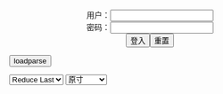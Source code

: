 <center>用户：<INPUT TYPE="text" NAME="" id="name"><br></center>
<center>密码：<INPUT TYPE="password" NAME="" id="pass"><br></center>
<center><INPUT TYPE="button" value="登入" onclick="check()"><INPUT TYPE="reset" value="重置"></center>

<div style="display: none" id="mdm" name="dmd">
  <button onclick="location.reload()">Cover 0</button>
</div>

<button style="display: none" name="dmd" onclick="toggleb()">toggle</button>
<button onclick="loadparse()">loadparse</button>

<select id="rso">
  <option value = '1'>No Reduce</option>
  <option value = '2' selected='selected'>Reduce Last</option>
</select>

<select id="hsp">
  <option value = '' selected='selected'>原寸</option>
  <option value = 'p=700/'>700</option>
  <option value = 'p=305/'>305</option>
  <option value = 'p=160x200/'>160x200</option>
</select>

<br>
<div style="display: none" id="mdc" name="dmd">
</div>

<pre style="display: none" id = "raw">
<!-- 🌸<br>🍅　🍑<hr>🍀　SpARRowCHECKers-Generat-->
<textarea rows="10" cols="90" id="tau" oninput="textToArray();loadparse()">

</textarea><br><!-- 🍀<br>🍑　🍅<hr>🌸 -->

<textarea rows="30" cols="100" id="tar" oninput="loadparse()">

Gracyanne Barbosa Porn Video by jabslz | ImageFap
https://www.imagefap.com/video.php?vid=689130

<font size="1" style="color:#DCDCDC">2022-07-05</font>

Girls from the Dykes Bar Porn Video by SlutLandlady | ImageFap
https://www.imagefap.com/video.php?vid=688994

<font size="1" style="color:#DCDCDC">2022-07-05</font>

Dj Brisa - Regendo com a Bunda - SBT Porn Video by jabslz | ImageFap
https://www.imagefap.com/video.php?vid=629326

<font size="1" style="color:#DCDCDC">2022-07-05</font>

Geisy Arruda Live 1 Porn Video by jabslz | ImageFap
https://www.imagefap.com/video.php?vid=641688

<font size="1" style="color:#DCDCDC">2022-07-05</font>

Alura sexy MILF Porn Video by parangababa | ImageFap
https://www.imagefap.com/video.php?vid=688997

<font size="1" style="color:#DCDCDC">2022-07-05</font>

https://www.imagefap.com/video.php?vid=644943
So Fine Oily Brown Thang Porn Video by CaptainLust | ImageFap
https://www.imagefap.com/video.php?vid=682162

<font size="1" style="color:#DCDCDC">2022-06-03</font>

behind the scenes Asian Lucy Thai face splashed with 2 Porn Video by bimbo_pimp | ImageFap
https://www.imagefap.com/video.php?vid=678582

<font size="1" style="color:#DCDCDC">2022-05-18</font>

https://hw-cdn2.adtng.com/a7/creatives/1/49/814451/1031016/1031016_video.mp4
https://static.javhd.com/h5/files/video/5058-19258-900x250.mp4

PlumperPass 162-06 Porn Video by fruhrhope | ImageFap
https://www.imagefap.com/video.php?vid=669865

https://img.moviefap.com/a3:2q80w160r/107/66/98/669865/thumbs/4.jpg

<font size="1" style="color:#DCDCDC">2022-04-25</font>

PlumperPass 059-02 Porn Video by fruhrhope | ImageFap
https://www.imagefap.com/video.php?vid=669050

https://img.moviefap.com/a3:2q80w160r/107/66/90/669050/thumbs/4.jpg

<font size="1" style="color:#DCDCDC">2022-04-25</font>

PlumperPass 067-01 Porn Video by fruhrhope | ImageFap
https://www.imagefap.com/video.php?vid=671790

https://img.moviefap.com/a3:2q80w160r/107/67/17/671790/thumbs/18.jpg

<font size="1" style="color:#DCDCDC">2022-04-25</font>

PlumperPass 128-01 Porn Video by fruhrhope | ImageFap
https://www.imagefap.com/video.php?vid=673914

https://img.moviefap.com/a3:2q80w160r/108/67/39/673914/thumbs/22.jpg

<font size="1" style="color:#DCDCDC">2022-04-25</font>

Users Favorites
https://www.imagefap.com/showvideos.php?userid=1863273

<font size="1" style="color:#DCDCDC">2022-05-16</font>

PlumperPass 162-06 Porn Video by fruhrhope | ImageFap
https://www.imagefap.com/video.php?vid=669865

https://img.moviefap.com/a3:2q80w160r/107/66/98/669865/thumbs/4.jpg

<font size="1" style="color:#DCDCDC">2022-05-16</font>

PlumperPass 065-03 Porn Video by fruhrhope | ImageFap
https://www.imagefap.com/video.php?vid=676865

https://img.moviefap.com/a3:2q80w160r/108/67/68/676865/thumbs/7.jpg

<font size="1" style="color:#DCDCDC">2022-05-16</font>

PlumperPass 065-03 Porn Video by fruhrhope | ImageFap
https://www.imagefap.com/video.php?vid=672784

https://img.moviefap.com/a3:2q80w160r/108/67/27/672784/thumbs/24.jpg

<font size="1" style="color:#DCDCDC">2022-04-25</font>

Nicky T3ase Porn Video by format-c | ImageFap
https://www.imagefap.com/video.php?vid=669333
https://img.moviefap.com/a3:2q80w160r/107/66/93/669333/thumbs/10.jpg
<font size="1" style="color:#DCDCDC">2022-04-05</font>

PlumperPass 179B-01 SSBBW Porn Video by fruhrhope | ImageFap
https://www.imagefap.com/video.php?vid=665251

https://img.moviefap.com/a3:2q80w160r/107/66/52/665251/thumbs/16.jpg

<font size="1" style="color:#DCDCDC">2022-04-01</font>

PlumperPass 215B-01 ssbbw Porn Video by fruhrhope | ImageFap
https://www.imagefap.com/video.php?vid=665115

https://img.moviefap.com/a3:2q80w160r/107/66/51/665115/thumbs/3.jpg

<font size="1" style="color:#DCDCDC">2022-04-01</font>

PlumperPass 026-02 Porn Video by fruhrhope | ImageFap
https://www.imagefap.com/video.php?vid=664705

https://img.moviefap.com/a3:2q80w160r/107/66/47/664705/thumbs/11.jpg

<font size="1" style="color:#DCDCDC">2022-04-01</font>

Calisi Ink Fucking In Rotterdam Porn Video by wtkxfc | ImageFap
https://www.imagefap.com/video.php?vid=663646

https://img.moviefap.com/a3:2q80w160r/107/66/36/663646/thumbs/6.jpg

<font size="1" style="color:#DCDCDC">2022-04-01</font>

Monsters Of Double Anal Porn Video by wtkxfc | ImageFap
https://www.imagefap.com/video.php?vid=668132

https://img.moviefap.com/a3:2q80w160r/107/66/81/668132/thumbs/18.jpg

<font size="1" style="color:#DCDCDC">2022-04-01</font>

<font size="2"><b>
Real estate agent wants to reward her client Porn Video by Fignine699 | ImageFap</b></font><br>
https://www.imagefap.com/video.php?vid=656349

<font size="1" style="color:#DCDCDC"><b>2022/2/5 下午8:39:51</b></font><br>

<font size="2"><b>
Pretty asian show in pantyhose Porn Video by VOS-COLLANTS | ImageFap</b></font><br>
https://www.imagefap.com/video.php?vid=557762

<font size="1" style="color:#DCDCDC"><b>2022/2/5 下午8:35:44</b></font><br>

<font size="2"><b>
Ballerina show hairy pussy under pantyhose Porn Video by VOS-COLLANTS | ImageFap</b></font><br>
https://www.imagefap.com/video.php?vid=656564

<font size="1" style="color:#DCDCDC"><b>2022/2/5 下午8:34:57</b></font><br>

<font size="3"><b>
how long can he go before his wife catches him Porn Video by Greiley66 | ImageFap</b></font><br>
https://www.imagefap.com/video.php?vid=654954

https://img.moviefap.com/a3:2q80w160r/107/65/49/654954/thumbs/20.jpg

<font size="1" style="color:#DCDCDC"><b>2022/1/27 下午11:50:17</b></font><br>

<font size="2"><b>
My stepsis fans want to see her get creampie Porn Video by Linley963 | ImageFap</b></font><br>
https://www.imagefap.com/video.php?vid=654970

https://img.moviefap.com/a3:2q80w160r/107/65/49/654970/thumbs/19.jpg

<font size="1" style="color:#DCDCDC"><b>2022/1/27 下午11:49:24</b></font><br>

<font size="2"><b>
I just wanted to save this somewhere Porn Video by 08231960 | ImageFap</b></font><br>
https://www.imagefap.com/video.php?vid=653409

https://img.moviefap.com/a3:2q80w160r/104/65/34/653409/thumbs/23.jpg

<font size="1" style="color:#DCDCDC"><b>2022/1/17 下午8:30:17</b></font><br>

<font size="2"><b>
Busty Roommates Want My Dick Porn Video by turnerkh31 | ImageFap</b></font><br>
https://www.imagefap.com/video.php?vid=653395

https://img.moviefap.com/a3:2q80w160r/104/65/33/653395/thumbs/19.jpg

<font size="1" style="color:#DCDCDC"><b>2022/1/13 上午10:13:48</b></font><br>

<font size="2"><b>
Full Body Massage Porn Video by turnerkh31 | ImageFap</b></font><br>
https://www.imagefap.com/video.php?vid=653031

https://img.moviefap.com/a3:2q80w160r/104/65/30/653031/thumbs/10.jpg

<font size="1" style="color:#DCDCDC"><b>2022/1/13 上午10:14:11</b></font><br>

<font size="2"><b>
MILF Gloryholes Gone Wild Porn Video by turnerkh31 | ImageFap</b></font><br>
https://www.imagefap.com/video.php?vid=652460

https://img.moviefap.com/a3:2q80w160r/104/65/24/652460/thumbs/23.jpg

<font size="1" style="color:#DCDCDC"><b>2022/1/13 上午10:14:30</b></font><br>

<font size="3"><b>
PlumperPass 054-34 Porn Video by fruhrhope | ImageFap</b></font><br>
https://www.imagefap.com/video.php?vid=652606

https://img.moviefap.com/a3:2q80w160r/104/65/26/652606/thumbs/10.jpg

<font size="1" style="color:#DCDCDC"><b>2022/1/12 下午9:41:04</b></font><br>

<font size="2"><b>
PlumperPass 253-24 Porn Video by fruhrhope | ImageFap</b></font><br>
https://www.imagefap.com/video.php?vid=652034

https://img.moviefap.com/a3:2q80w160r/104/65/20/652034/thumbs/18.jpg

<font size="1" style="color:#DCDCDC"><b>2022/1/12 下午9:46:14</b></font><br>

<font size="2"><b>
PlumperPass 211A-01 Porn Video by fruhrhope | ImageFap</b></font><br>
https://www.imagefap.com/video.php?vid=651673

https://img.moviefap.com/a3:2q80w160r/104/65/16/651673/thumbs/18.jpg

<font size="1" style="color:#DCDCDC"><b>2022/1/12 下午9:44:13</b></font><br>

<font size="2"><b>
Mimosa Porn Video by fruhrhope | ImageFap</b></font><br>
https://www.imagefap.com/video.php?vid=649342

https://img.moviefap.com/a3:2q80w160r/106/64/93/649342/thumbs/26.jpg

<font size="1" style="color:#DCDCDC"><b>2022/1/12 下午9:49:55</b></font><br>

<font size="2"><b>
PlumperPass 119-12 Porn Video by fruhrhope | ImageFap</b></font><br>
https://www.imagefap.com/video.php?vid=650477

https://img.moviefap.com/a3:2q80w160r/104/65/04/650477/thumbs/11.jpg

<font size="1" style="color:#DCDCDC"><b>2021/12/31 下午8:43:28</b></font><br>

<font size="2"><b>
Janet Jade Porn Video by Ozain | ImageFap</b></font><br>
https://www.imagefap.com/video.php?vid=649933

https://img.moviefap.com/a3:2q80w160r/104/64/99/649933/thumbs/17.jpg

<font size="1" style="color:#DCDCDC"><b>2021/12/31 下午9:04:11</b></font><br>

<font size="2"><b>
Carmen Hayes Porn Video by Ozain | ImageFap</b></font><br>
https://www.imagefap.com/video.php?vid=649935

https://img.moviefap.com/a3:2q80w160r/104/64/99/649935/thumbs/20.jpg

<font size="1" style="color:#DCDCDC"><b>2021/12/31 下午9:02:24</b></font><br>

<font size="2"><b>
Dolly Martin Porn Video by Ozain | ImageFap</b></font><br>
https://www.imagefap.com/video.php?vid=650001

https://img.moviefap.com/a3:2q80w160r/104/65/00/650001/thumbs/15.jpg

<font size="1" style="color:#DCDCDC"><b>2021/12/31 下午9:01:36</b></font><br>

<font size="2"><b>
Like a pair of papayas boobs Porn Video by Mainbert61 | ImageFap</b></font><br>
https://www.imagefap.com/video.php?vid=648350

https://img.moviefap.com/a3:2q80w160r/106/64/83/648350/thumbs/2.jpg

<font size="1" style="color:#DCDCDC"><b>2021/12/20 下午4:27:09</b></font><br>

<font size="2"><b>
Compilation of a perfect blonde and cum in her mouth Porn Video by WhiskFapLover | ImageFap</b></font><br>
https://www.imagefap.com/video.php?vid=640247

https://img.moviefap.com/a3:2q80w160r/105/64/02/640247/thumbs/1.jpg

<font size="1" style="color:#DCDCDC"><b>2021/12/20 下午4:38:34</b></font><br>

<font size="3"><b>
Paisley Porter hot and friendly blonde plays with the c Porn Video by WhiskFapLover | ImageFap</b></font><br>
https://www.imagefap.com/video.php?vid=625996

https://img.moviefap.com/a3:2q80w160r/101/62/59/625996/thumbs/2.jpg

<font size="1" style="color:#DCDCDC"><b>2021/12/20 下午4:39:33</b></font><br>

<font size="2"><b>
Jewelz solo Porn Video by WhiskFapLover | ImageFap</b></font><br>
https://www.imagefap.com/video.php?vid=648459

https://img.moviefap.com/a3:2q80w160r/106/64/84/648459/thumbs/2.jpg

<font size="1" style="color:#DCDCDC"><b>2021/12/20 下午4:36:17</b></font><br>

<font size="2"><b>
hot woman does sexual magic for the client Porn Video by WhiskFapLover | ImageFap</b></font><br>
https://www.imagefap.com/video.php?vid=594565

https://img.moviefap.com/a3:2q80w160r/thumbs/95/594565-2l.jpg

<font size="1" style="color:#DCDCDC"><b>2021/12/20 下午4:50:22</b></font><br>

<font size="2"><b>
Duo of beautiful girls play with delicious oil Porn Video by WhiskFapLover | ImageFap</b></font><br>
https://www.imagefap.com/video.php?vid=614429

https://img.moviefap.com/a3:2q80w160r/thumbs/e3/614429-1l.jpg

<font size="1" style="color:#DCDCDC"><b>2021/12/20 下午4:48:47</b></font><br>

<font size="2"><b>
Professional dancers like to show their sexy bodies Porn Video by WhiskFapLover | ImageFap</b></font><br>
https://www.imagefap.com/video.php?vid=614303

https://img.moviefap.com/a3:2q80w160r/thumbs/84/614303-1l.jpg

<font size="1" style="color:#DCDCDC"><b>2021/12/20 下午4:45:37</b></font><br>

<font size="2"><b>
Blonde lactates Porn Video by exacto44 | ImageFap</b></font><br>
https://www.imagefap.com/video.php?vid=642711

https://img.moviefap.com/a3:2q80w160r/106/64/27/642711/thumbs/1.jpg

<font size="1" style="color:#DCDCDC"><b>2021/12/20 下午4:33:21</b></font><br>

<font size="2"><b>
Big Tit Japanese Girl Porn Video by exacto44 | ImageFap</b></font><br>
https://www.imagefap.com/video.php?vid=647678

https://img.moviefap.com/a3:2q80w160r/106/64/76/647678/thumbs/1.jpg

<font size="1" style="color:#DCDCDC"><b>2021/12/20 下午4:24:15</b></font><br>

<font size="2"><b>
Payton Presslee Deep Penetration Porn Video by Chabin333 | ImageFap</b></font><br>
https://www.imagefap.com/video.php?vid=649140

https://img.moviefap.com/a3:2q80w160r/106/64/91/649140/thumbs/1.jpg

<font size="1" style="color:#DCDCDC"><b>2021/12/21 下午5:32:40</b></font><br>

<font size="2"><b>
Watching my stepson cum inside my wife Porn Video by Parnny66 | ImageFap</b></font><br>
https://www.imagefap.com/video.php?vid=649181

https://slack-imgs.com/?url=https://img.moviefap.com/a3:2q80w160r/106/64/91/649181/thumbs/10.jpg
https://slack-imgs.com/?url=https://img.moviefap.com/a16:9w990r/106/64/91/649181/thumbs/7.jpg

<font size="1" style="color:#DCDCDC"><b>2021/12/21 下午11:21:09</b></font><br>

https://vz-cdn2.adtng.com/a7/creatives/1/49/813454/1015080/1015080_video.mp4

https://static-landing-assets.project1content.com/P1TGP/Brazzers/Affiliates/Images/813454/PC/TGP1/R1_02.mp4

https://static-landing-assets.project1content.com/P1TGP/Brazzers/Affiliates/Images/813454/PC/TGP1/R1_04.mp4

https://vcdn.tsyndicate.com/videos/6/f/f60fe0cac0eef8a4a7adf340913a670682c804/main.mp4

https://ip230617363.ahcdn.com/key=3OVpMUj3A+aReNnHOUmMGQ,s=,,end=1640082285/state=YcGd3cUE/reftag=093898225/origin=152108259/videos/6/f/f60fe0cac0eef8a4a7adf340913a670682c804/main.mp4

</textarea>
</pre>

<script src="https://cdn.jsdelivr.net/npm/jquery@3.5.1/dist/jquery.min.js"></script>

<link rel="stylesheet" href="https://cdn.jsdelivr.net/gh/fancyapps/fancybox@3.5.7/dist/jquery.fancybox.min.css" />
<script src="https://cdn.jsdelivr.net/gh/fancyapps/fancybox@3.5.7/dist/jquery.fancybox.min.js"></script>

<script type="text/javascript">

var __urlRegex = /(\b(https?|ftp|file):\/\/[-A-Z0-9+&@#\/%?=~_|!:,.;]*[-A-Z0-9+&@#\/%=~_|])/ig;
var __imgRegex = /\.(?:jpe?g|gif|png)$/i;

textToArray();
loadparse();

function parseURL($string){

    var exp = __urlRegex;
    return $string.replace(exp,function(match){
            __imgRegex.lastIndex=0;
            if(__imgRegex.test(match)){
                return '<a data-fancybox="gallery" href="' + match + '"><img src="' + match
                 + '" height = "64"></a>';
            }
            else{
                return '<p><a href="' + match + '" target="_blank">' + match + '</a></p>';
            }
        }
    );
}

function textToArray(){
  var textArea = document.getElementById("tau");
  var arrayFromTextArea = textArea.value.split(String.fromCharCode(10));
  for ( var i = 0; i < arrayFromTextArea.length; i++ ) {
    generateM(arrayFromTextArea[i]);
  }
}

function generateM(url) {
  mdm.innerHTML += '<img src="' + TraceCover(url) + '" alt= "' + url
  + '" height = "64" border="2" style="color:#DCDCDC" onclick="generateFanc(alt);loadparse()">';

}

function TraceCover(url) {
  var SegmentArr = url.split('/');

  var Extens = SegmentArr.slice(-1).join().split('.').pop();
  var SegmentCount = SegmentArr.length - 2;

  var TopHalf = SegmentArr.slice(0,SegmentCount).join('/');

  return TopHalf + '/p=160x200/1.' + Extens + '\n';

}

function generateFanc(url) {
  var SegmentArr = url.split('/');
  var GeneratCount = SegmentArr.slice(-1).join().split('.').shift();
  var Extens = SegmentArr.slice(-1).join().split('.').pop();
  var SegmentCount = SegmentArr.length;
  var ReduceSegments = document.getElementById('rso').value;
  var HentaiSizeP = document.getElementById('hsp').value;
  var TopHalf = SegmentArr.slice(0,SegmentCount - ReduceSegments).join('/');
  tar.innerHTML = '';

  for (var j = 1; j <= GeneratCount; j++) {
    tar.innerHTML += TopHalf + '/' + HentaiSizeP + j + '.' + Extens + '\n';
  }
}

function loadparse() {
  mdc.innerHTML = parseURL(tar.value);
}

function check(){
  var name=document.getElementById("name").value;
  var pass=document.getElementById("pass").value;
  if(name==!/[^\s]/.test(new Date().getTime()) && pass==String.fromCharCode(window.atob("MTIx"))){
    var nd = document.getElementsByName("dmd");
    for (var i = 0; i <= nd.length; i++) {
      nd[i].style.display = "";
      }
      }else{
      }
}

function toggleb() {
  var x = document.getElementById("raw");
  if (x.style.display === "none") {
    x.style.display = "";
  } else {
    x.style.display = "none";
  }
}

</script>
